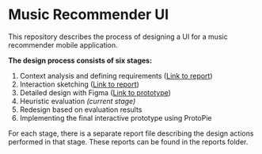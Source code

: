 # Music Recommender UI
This repository describes the process of designing a UI for a music recommender mobile application.

**The design process consists of six stages:**
1. Context analysis and defining requirements ([Link to report](https://github.com/jsimell/MusicRecommender_UI-project/blob/main/reports/context-analysis.pdf))
2. Interaction sketching ([Link to report](https://github.com/jsimell/MusicRecommender_UI-project/blob/main/reports/wireflows.pdf))
3. Detailed design with Figma ([Link to prototype](https://www.figma.com/proto/oyiZesm8i5ul5yB6vLFzN8/MusicRecommender?node-id=0-1&t=a72PxcyQ8r1DUJSS-1))
4. Heuristic evaluation _(current stage)_
5. Redesign based on evaluation results
6. Implementing the final interactive prototype using ProtoPie

For each stage, there is a separate report file describing the design actions performed in that stage. These reports can be found in the reports folder.

